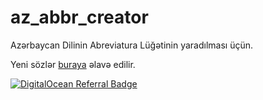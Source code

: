 # az_abbr_creator
Azərbaycan Dilinin Abreviatura Lüğətinin yaradılması üçün.

Yeni sözlər [buraya](https://github.com/sevdimali/nlp-az/blob/main/abbreviations.txt) əlavə edilir.

[![DigitalOcean Referral Badge](https://web-platforms.sfo2.digitaloceanspaces.com/WWW/Badge%202.svg)](https://www.digitalocean.com/?refcode=6542618478af&utm_campaign=Referral_Invite&utm_medium=Referral_Program&utm_source=badge)
